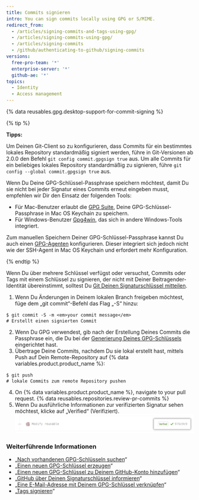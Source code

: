 ```yaml
---
title: Commits signieren
intro: You can sign commits locally using GPG or S/MIME.
redirect_from:
  - /articles/signing-commits-and-tags-using-gpg/
  - /articles/signing-commits-using-gpg/
  - /articles/signing-commits
  - /github/authenticating-to-github/signing-commits
versions:
  free-pro-team: '*'
  enterprise-server: '*'
  github-ae: '*'
topics:
  - Identity
  - Access management
---
```

{% data reusables.gpg.desktop-support-for-commit-signing %}

{% tip %}

**Tipps:**

Um Deinen Git-Client so zu konfigurieren, dass Commits für ein bestimmtes lokales Repository standardmäßig signiert werden, führe in Git-Versionen ab 2.0.0 den Befehl `git config commit.gpgsign true` aus. Um alle Commits für ein beliebiges lokales Repository standardmäßig zu signieren, führe `git config --global commit.gpgsign true` aus.

Wenn Du Deine GPG-Schlüssel-Passphrase speichern möchtest, damit Du sie nicht bei jeder Signatur eines Commits erneut eingeben musst, empfehlen wir Dir den Einsatz der folgenden Tools:
  - Für Mac-Benutzer erlaubt die [GPG Suite](https://gpgtools.org/), Deine GPG-Schlüssel-Passphrase in Mac OS Keychain zu speichern.
  - Für Windows-Benutzer [Gpg4win](https://www.gpg4win.org/), das sich in andere Windows-Tools integriert.

Zum manuellen Speichern Deiner GPG-Schlüssel-Passphrase kannst Du auch einen [GPG-Agenten](http://linux.die.net/man/1/gpg-agent) konfigurieren. Dieser integriert sich jedoch nicht wie der SSH-Agent in Mac OS Keychain und erfordert mehr Konfiguration.

{% endtip %}

Wenn Du über mehrere Schlüssel verfügst oder versuchst, Commits oder Tags mit einem Schlüssel zu signieren, der nicht mit Deiner Beitragender-Identität übereinstimmt, solltest Du [Git Deinen Signaturschlüssel mitteilen](/articles/telling-git-about-your-signing-key).

1. Wenn Du Änderungen in Deinem lokalen Branch freigeben möchtest, füge dem „git commit“-Befehl das Flag „-S“ hinzu:
  ```shell
  $ git commit -S -m <em>your commit message</em>
  # Erstellt einen signierten Commit
  ```
2. Wenn Du GPG verwendest, gib nach der Erstellung Deines Commits die Passphrase ein, die Du bei der [Generierung Deines GPG-Schlüssels](/articles/generating-a-new-gpg-key) eingerichtet hast.
3. Übertrage Deine Commits, nachdem Du sie lokal erstellt hast, mittels Push auf Dein Remote-Repository auf {% data variables.product.product_name %}:
  ```shell
  $ git push
  # lokale Commits zum remote Repository pushen
  ```
4. On
{% data variables.product.product_name %}, navigate to your pull request.
{% data reusables.repositories.review-pr-commits %}
5. Wenn Du ausführliche Informationen zur verifizierten Signatur sehen möchtest, klicke auf „Verified“ (Verifiziert). ![Signierter Commit](/assets/images/help/commits/gpg-signed-commit-verified-without-details.png)

### Weiterführende Informationen

* „[Nach vorhandenen GPG-Schlüsseln suchen](/articles/checking-for-existing-gpg-keys)“
* „[Einen neuen GPG-Schlüssel erzeugen](/articles/generating-a-new-gpg-key)“
* „[Einen neuen GPG-Schlüssel zu Deinem GitHub-Konto hinzufügen](/articles/adding-a-new-gpg-key-to-your-github-account)“
* „[GitHub über Deinen Signaturschlüssel informieren](/articles/telling-git-about-your-signing-key)“
* „[Eine E-Mail-Adresse mit Deinem GPG-Schlüssel verknüpfen](/articles/associating-an-email-with-your-gpg-key)“
* „[Tags signieren](/articles/signing-tags)“
